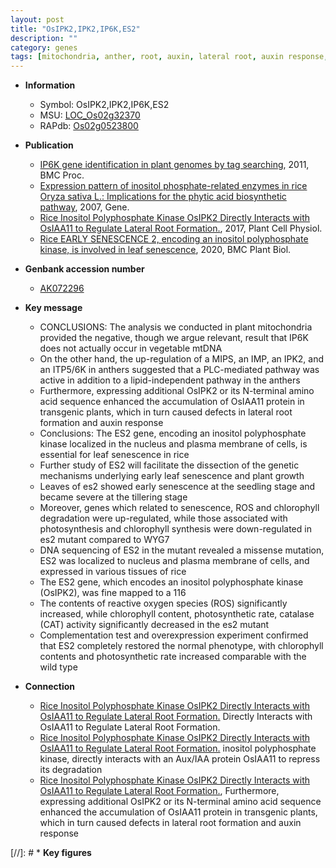 ```yaml
---
layout: post
title: "OsIPK2,IPK2,IP6K,ES2"
description: ""
category: genes
tags: [mitochondria, anther, root, auxin, lateral root, auxin response, leaf, leaf senescence, early leaf senescence, senescence, tillering, growth, seedling, photosynthesis, nucleus, plant growth, Kinase, plasma membrane, chlorophyll content, reactive oxygen species, kinase]
---
```


* **Information**  
    + Symbol: OsIPK2,IPK2,IP6K,ES2  
    + MSU: [LOC_Os02g32370](http://rice.plantbiology.msu.edu/cgi-bin/ORF_infopage.cgi?orf=LOC_Os02g32370)  
    + RAPdb: [Os02g0523800](http://rapdb.dna.affrc.go.jp/viewer/gbrowse_details/irgsp1?name=Os02g0523800)  

* **Publication**  
    + [IP6K gene identification in plant genomes by tag searching](http://www.ncbi.nlm.nih.gov/pubmed?term=IP6K+gene+identification+in+plant+genomes+by+tag+searching%5BTitle%5D), 2011, BMC Proc.
    + [Expression pattern of inositol phosphate-related enzymes in rice Oryza sativa L.: Implications for the phytic acid biosynthetic pathway](http://www.ncbi.nlm.nih.gov/pubmed?term=Expression+pattern+of+inositol+phosphate-related+enzymes+in+rice+Oryza+sativa+L.:+Implications+for+the+phytic+acid+biosynthetic+pathway%5BTitle%5D), 2007, Gene.
    + [Rice Inositol Polyphosphate Kinase OsIPK2 Directly Interacts with OsIAA11 to Regulate Lateral Root Formation.](http://www.ncbi.nlm.nih.gov/pubmed?term=Rice+Inositol+Polyphosphate+Kinase+OsIPK2+Directly+Interacts+with+OsIAA11+to+Regulate+Lateral+Root+Formation.%5BTitle%5D), 2017, Plant Cell Physiol.
    + [Rice EARLY SENESCENCE 2, encoding an inositol polyphosphate kinase, is involved in leaf senescence](http://www.ncbi.nlm.nih.gov/pubmed?term=Rice+EARLY+SENESCENCE+2,+encoding+an+inositol+polyphosphate+kinase,+is+involved+in+leaf+senescence%5BTitle%5D), 2020, BMC Plant Biol.

* **Genbank accession number**  
    + [AK072296](http://www.ncbi.nlm.nih.gov/nuccore/AK072296)

* **Key message**  
    + CONCLUSIONS: The analysis we conducted in plant mitochondria provided the negative, though we argue relevant, result that IP6K does not actually occur in vegetable mtDNA
    + On the other hand, the up-regulation of a MIPS, an IMP, an IPK2, and an ITP5/6K in anthers suggested that a PLC-mediated pathway was active in addition to a lipid-independent pathway in the anthers
    + Furthermore, expressing additional OsIPK2 or its N-terminal amino acid sequence enhanced the accumulation of OsIAA11 protein in transgenic plants, which in turn caused defects in lateral root formation and auxin response
    + Conclusions: The ES2 gene, encoding an inositol polyphosphate kinase localized in the nucleus and plasma membrane of cells, is essential for leaf senescence in rice
    + Further study of ES2 will facilitate the dissection of the genetic mechanisms underlying early leaf senescence and plant growth
    + Leaves of es2 showed early senescence at the seedling stage and became severe at the tillering stage
    + Moreover, genes which related to senescence, ROS and chlorophyll degradation were up-regulated, while those associated with photosynthesis and chlorophyll synthesis were down-regulated in es2 mutant compared to WYG7
    + DNA sequencing of ES2 in the mutant revealed a missense mutation, ES2 was localized to nucleus and plasma membrane of cells, and expressed in various tissues of rice
    + The ES2 gene, which encodes an inositol polyphosphate kinase (OsIPK2), was fine mapped to a 116
    + The contents of reactive oxygen species (ROS) significantly increased, while chlorophyll content, photosynthetic rate, catalase (CAT) activity significantly decreased in the es2 mutant
    + Complementation test and overexpression experiment confirmed that ES2 completely restored the normal phenotype, with chlorophyll contents and photosynthetic rate increased comparable with the wild type

* **Connection**  
    + [Rice Inositol Polyphosphate Kinase OsIPK2 Directly Interacts with OsIAA11 to Regulate Lateral Root Formation.](OsIPK2) Directly Interacts with OsIAA11 to Regulate Lateral Root Formation.
    + [Rice Inositol Polyphosphate Kinase OsIPK2 Directly Interacts with OsIAA11 to Regulate Lateral Root Formation.](Oryza+sativa) inositol polyphosphate kinase, directly interacts with an Aux/IAA protein OsIAA11 to repress its degradation
    + [Rice Inositol Polyphosphate Kinase OsIPK2 Directly Interacts with OsIAA11 to Regulate Lateral Root Formation.](http://www.ncbi.nlm.nih.gov/pubmed?term=Rice+Inositol+Polyphosphate+Kinase+OsIPK2+Directly+Interacts+with+OsIAA11+to+Regulate+Lateral+Root+Formation.%5BTitle%5D),  Furthermore, expressing additional OsIPK2 or its N-terminal amino acid sequence enhanced the accumulation of OsIAA11 protein in transgenic plants, which in turn caused defects in lateral root formation and auxin response

[//]: # * **Key figures**  


